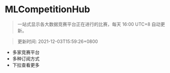 # MLCompetitionHub

> 一站式显示各大数据竞赛平台正在进行的比赛，每天 16:00 UTC+8 自动更新。
  
> 更新时间: 2021-12-03T15:59:26+0800 

* 多家竞赛平台
* 多种订阅方式
* 下拉查看更多